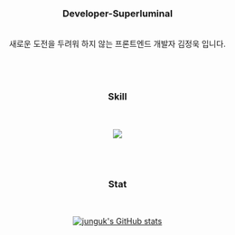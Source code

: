 <div align='center'>
  <div>
    <h3>Developer-Superluminal</h3>
  <br/>
   새로운 도전을 두려워 하지 않는 프론트엔드 개발자 김정욱 입니다.
  <br/>
  <br/>
  </div>
  <br/>
  
  <br/>
<h3>Skill</h3>
  <br/>
  <p align="center">
    <a href="https://skillicons.dev">
      <img src="https://skillicons.dev/icons?i=html,js,react,typescript,redux,git,py,vscode,ai" />
    </a>
  </p>
  <br/>
  <br/>
<h3>Stat</h3>
  <br/>
  
  [![junguk's GitHub stats](https://github-readme-stats.vercel.app/api?username=junguk11&theme=dark&count_private=true)](https://github.com/anuraghazra/github-readme-stats)
  
</div>


